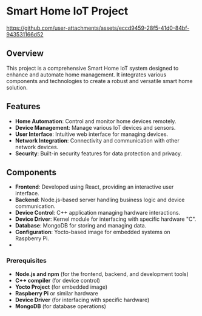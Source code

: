 # Smart Home IoT Project

https://github.com/user-attachments/assets/eccd9459-28f5-41d0-84bf-943531166d52

## Overview

This project is a comprehensive Smart Home IoT system designed to enhance and automate home management. It integrates various components and technologies to create a robust and versatile smart home solution.

## Features

- **Home Automation**: Control and monitor home devices remotely.
- **Device Management**: Manage various IoT devices and sensors.
- **User Interface**: Intuitive web interface for managing devices.
- **Network Integration**: Connectivity and communication with other network devices.
- **Security**: Built-in security features for data protection and privacy.

## Components

- **Frontend**: Developed using React, providing an interactive user interface.
- **Backend**: Node.js-based server handling business logic and device communication.
- **Device Control**: C++ application managing hardware interactions.
- **Device Driver**: Kernel module for interfacing with specific hardware "C".
- **Database**: MongoDB for storing and managing data.
- **Configuration**: Yocto-based image for embedded systems on Raspberry Pi.
- 
### Prerequisites

- **Node.js and npm** (for the frontend, backend, and development tools)
- **C++ compiler** (for device control)
- **Yocto Project** (for embedded image)
- **Raspberry Pi** or similar hardware
- **Device Driver** (for interfacing with specific hardware)
- **MongoDB** (for database operations)





